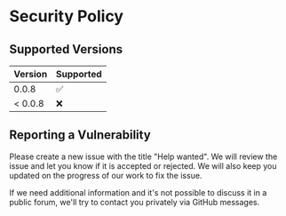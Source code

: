 # Security Policy

## Supported Versions

| Version | Supported          |
|---------|--------------------|
| 0.0.8   | :white_check_mark: |
| < 0.0.8 | :x:                |

## Reporting a Vulnerability

Please create a new issue with the title "Help wanted". We will review the issue and let you know if it is accepted or
rejected.
We will also keep you updated on the progress of our work to fix the issue.

If we need additional information and it's not possible to discuss it in a public forum, we'll try to contact you
privately via GitHub messages.
